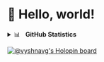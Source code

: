 # 👋 Hello, world!

<details>
<summary>📊&nbsp;&nbsp;&nbsp;<b>GitHub Statistics</b></summary>
<br/>
<img src="https://github-readme-stats.vercel.app/api?username=Vyshnav2255&show_icons=true&count_private=true&title_color=43d6b5&icon_color=43d6b5&theme=react" alt="GitHub Stats/Statistics" align="top"/>
<img src="https://github-readme-stats.vercel.app/api/top-langs/?username=Vyshnav2255&layout=compact&hide=java&title_color=43d6b5&icon_color=43d6b5&theme=react" alt="GitHub Top or Most Used Languages" align="top"/>
</details>

[![@vyshnavg's Holopin board](https://holopin.me/vyshnavg)](https://holopin.io/@vyshnavg)
